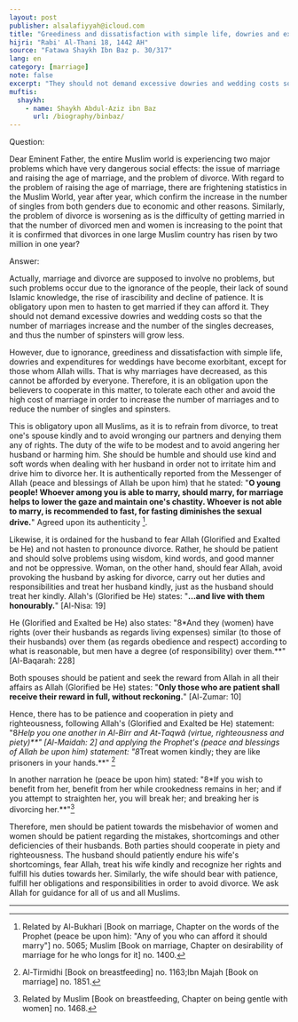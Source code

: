 ```yaml
---
layout: post
publisher: alsalafiyyah@icloud.com
title: "Greediness and dissatisfaction with simple life, dowries and expenditures for weddings have become exorbitant,that is why marriages have decreased"
hijri: "Rabi' Al-Thani 18, 1442 AH"
source: "Fatawa Shaykh Ibn Baz p. 30/317"
lang: en
category: [marriage]
note: false
excerpt: "They should not demand excessive dowries and wedding costs so that the number of marriages increase and the number of the singles decreases, and thus the number of spinsters will grow less."
muftis:
  shaykh: 
    - name: Shaykh Abdul-Aziz ibn Baz
      url: /biography/binbaz/
---
```


Question:

Dear Eminent Father, the entire Muslim world is experiencing two major problems which have very dangerous social effects: the issue of marriage and raising the age of marriage, and the problem of divorce. With regard to the problem of raising the age of marriage, there are frightening statistics in the Muslim World, year after year, which confirm the increase in the number of singles from both genders due to economic and other reasons. Similarly, the problem of divorce is worsening as is the difficulty of getting married in that the number of divorced men and women is increasing to the point that it is confirmed that divorces in one large Muslim country has risen by two million in one year? 

Answer:

Actually, marriage and divorce are supposed to involve no problems, but such problems occur due to the ignorance of the people, their lack of sound Islamic knowledge, the rise of irascibility and decline of patience. It is obligatory upon men to hasten to get married if they can afford it. They should not demand excessive dowries and wedding costs so that the number of marriages increase and the number of the singles decreases, and thus the number of spinsters will grow less. 

However, due to ignorance, greediness and dissatisfaction with simple life, dowries and expenditures for weddings have become exorbitant, except for those whom Allah wills. That is why marriages have decreased, as this cannot be afforded by everyone. Therefore, it is an obligation upon the believers to cooperate in this matter, to tolerate each other and avoid the high cost of marriage in order to increase the number of marriages and to reduce the number of singles and spinsters. 

This is obligatory upon all Muslims, as it is to refrain from divorce, to treat one's spouse kindly and to avoid wronging our partners and denying them any of rights. The duty of the wife to be modest and to avoid angering her husband or harming him. She should be humble and should use kind and soft words when dealing with her husband in order not to irritate him and drive him to divorce her. It is authentically reported from the Messenger of Allah (peace and blessings of Allah be upon him) that he stated: "**O young people! Whoever among you is able to marry, should marry, for marriage helps to lower the gaze and maintain one's chastity. Whoever is not able to marry, is recommended to fast, for fasting diminishes the sexual drive.**" Agreed upon its authenticity [^1].

Likewise, it is ordained for the husband to fear Allah (Glorified and Exalted be He) and not hasten to pronounce divorce. Rather, he should be patient and should solve problems using wisdom, kind words, and good manner and not be oppressive. Woman, on the other hand, should fear Allah, avoid provoking the husband by asking for divorce, carry out her duties and responsibilities and treat her husband kindly, just as the husband should treat her kindly. Allah's (Glorified be He) states: "**...and live with them honourably.**" [Al-Nisa: 19] 

He (Glorified and Exalted be He) also states: "8*And they (women) have rights (over their husbands as regards living expenses) similar (to those of their husbands) over them (as regards obedience and respect) according to what is reasonable, but men have a degree (of responsibility) over them.**" [Al-Baqarah: 228] 

Both spouses should be patient and seek the reward from Allah in all their affairs as Allah (Glorified be He) states: "**Only those who are patient shall receive their reward in full, without reckoning.**" [Al-Zumar: 10] 

Hence, there has to be patience and cooperation in piety and righteousness, following Allah's (Glorified and Exalted be He) statement: "8*Help you one another in Al-Birr and At-Taqwâ (virtue, righteousness and piety)**" [Al-Maidah: 2] and applying the Prophet's (peace and blessings of Allah be upon him) statement: "8*Treat women kindly; they are like prisoners in your hands.**" [^2] 

In another narration he (peace be upon him) stated: "8*If you wish to benefit from her, benefit from her while crookedness remains in her; and if you attempt to straighten her, you will break her; and breaking her is divorcing her.**"[^3] 

Therefore, men should be patient towards the misbehavior of women and women should be patient regarding the mistakes, shortcomings and other deficiencies of their husbands. Both parties should cooperate in piety and righteousness. The husband should patiently endure his wife's shortcomings, fear Allah, treat his wife kindly and recognize her rights and fulfill his duties towards her. Similarly, the wife should bear with patience, fulfill her obligations and responsibilities in order to avoid divorce. We ask Allah for guidance for all of us and all Muslims.

---
[^1]: Related by Al-Bukhari [Book on marriage, Chapter on the words of the Prophet (peace be upon him): "Any of you who can afford it should marry"] no. 5065; Muslim [Book on marriage, Chapter on desirability of marriage for he who longs for it] no. 1400.
[^2]: Al-Tirmidhi [Book on breastfeeding] no. 1163;Ibn Majah [Book on marriage] no. 1851.
[^3]: Related by Muslim [Book on breastfeeding, Chapter on being gentle with women] no. 1468.
